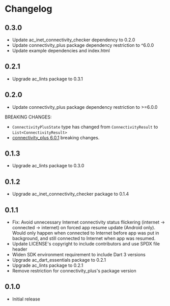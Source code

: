 # Changelog

## 0.3.0

- Update ac_inet_connectivity_checker dependency to 0.2.0
- Update connectivity_plus package dependency restriction to ^6.0.0
- Update example dependencies and index.html

## 0.2.1

- Upgrade ac_lints package to 0.3.1

## 0.2.0

- Update connectivity_plus package dependency restriction to >=6.0.0

BREAKING CHANGES:

- `ConnectivityPlusState` type has changed from `ConnectivityResult` to
`List<ConnectivityResult>`
- [connectivity_plus 6.0.1](https://pub.dev/packages/connectivity_plus/changelog#601)
breaking changes.

## 0.1.3

- Upgrade ac_lints package to 0.3.0

## 0.1.2

- Upgrade ac_inet_connectivity_checker package to 0.1.4

## 0.1.1

- Fix: Avoid unnecessary Internet connectivity status flickering (internet ->
connected -> internet) on forced app resume update (Android only). Would only
happen when connected to Internet before app was put in background, and still
connected to Internet when app was resumed.
- Update LICENSE's copyright to include contributors and use SPDX file header
- Widen SDK environment requirement to include Dart 3 versions
- Upgrade ac_dart_essentials package to 0.2.1
- Upgrade ac_lints package to 0.2.1
- Remove restriction for connectivity_plus's package version

## 0.1.0

- Initial release

